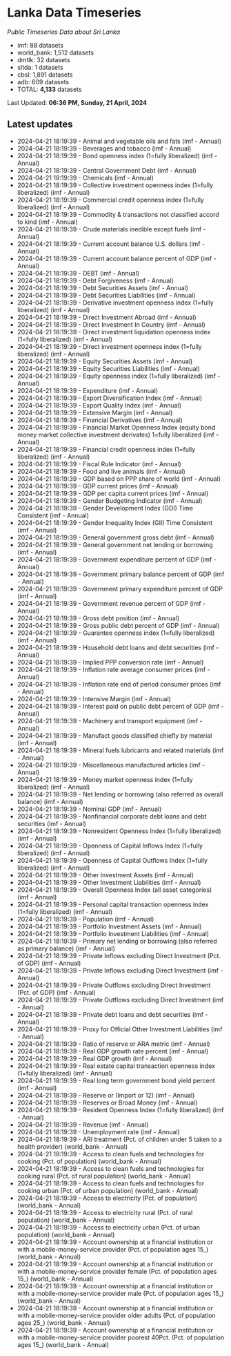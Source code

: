 # Lanka Data Timeseries
*Public Timeseries Data about Sri Lanka*

* imf: 88 datasets
* world_bank: 1,512 datasets
* dmtlk: 32 datasets
* sltda: 1 datasets
* cbsl: 1,891 datasets
* adb: 609 datasets
* TOTAL: **4,133** datasets

Last Updated: **06:36 PM, Sunday, 21 April, 2024**

## Latest updates

* 2024-04-21 18:19:39 - Animal and vegetable oils and fats (imf - Annual)
* 2024-04-21 18:19:39 - Beverages and tobacco (imf - Annual)
* 2024-04-21 18:19:39 - Bond openness index (1=fully liberalized) (imf - Annual)
* 2024-04-21 18:19:39 - Central Government Debt (imf - Annual)
* 2024-04-21 18:19:39 - Chemicals (imf - Annual)
* 2024-04-21 18:19:39 - Collective investment openness index (1=fully liberalized) (imf - Annual)
* 2024-04-21 18:19:39 - Commercial credit openness index (1=fully liberalized) (imf - Annual)
* 2024-04-21 18:19:39 - Commodity & transactions not classified accord to kind (imf - Annual)
* 2024-04-21 18:19:39 - Crude materials inedible except fuels (imf - Annual)
* 2024-04-21 18:19:39 - Current account balance U.S. dollars (imf - Annual)
* 2024-04-21 18:19:39 - Current account balance percent of GDP (imf - Annual)
* 2024-04-21 18:19:39 - DEBT (imf - Annual)
* 2024-04-21 18:19:39 - Debt Forgiveness (imf - Annual)
* 2024-04-21 18:19:39 - Debt Securities Assets (imf - Annual)
* 2024-04-21 18:19:39 - Debt Securities Liabilities (imf - Annual)
* 2024-04-21 18:19:39 - Derivative investment openness index (1=fully liberalized) (imf - Annual)
* 2024-04-21 18:19:39 - Direct Investment Abroad (imf - Annual)
* 2024-04-21 18:19:39 - Direct Investment In Country (imf - Annual)
* 2024-04-21 18:19:39 - Direct investment liquidation openness index (1=fully liberalized) (imf - Annual)
* 2024-04-21 18:19:39 - Direct investment openness index (1=fully liberalized) (imf - Annual)
* 2024-04-21 18:19:39 - Equity Securities Assets (imf - Annual)
* 2024-04-21 18:19:39 - Equity Securities Liabilities (imf - Annual)
* 2024-04-21 18:19:39 - Equity openness index (1=fully liberalized) (imf - Annual)
* 2024-04-21 18:19:39 - Expenditure (imf - Annual)
* 2024-04-21 18:19:39 - Export Diversification Index (imf - Annual)
* 2024-04-21 18:19:39 - Export Quality Index (imf - Annual)
* 2024-04-21 18:19:39 - Extensive Margin (imf - Annual)
* 2024-04-21 18:19:39 - Financial Derivatives (imf - Annual)
* 2024-04-21 18:19:39 - Financial Market Openness Index (equity bond money market collective investment derivates) 1=fully liberalized (imf - Annual)
* 2024-04-21 18:19:39 - Financial credit openness index (1=fully liberalized) (imf - Annual)
* 2024-04-21 18:19:39 - Fiscal Rule Indicator (imf - Annual)
* 2024-04-21 18:19:39 - Food and live animals (imf - Annual)
* 2024-04-21 18:19:39 - GDP based on PPP share of world (imf - Annual)
* 2024-04-21 18:19:39 - GDP current prices (imf - Annual)
* 2024-04-21 18:19:39 - GDP per capita current prices (imf - Annual)
* 2024-04-21 18:19:39 - Gender Budgeting Indicator (imf - Annual)
* 2024-04-21 18:19:39 - Gender Development Index (GDI) Time Consistent (imf - Annual)
* 2024-04-21 18:19:39 - Gender Inequality Index (GII) Time Consistent (imf - Annual)
* 2024-04-21 18:19:39 - General government gross debt (imf - Annual)
* 2024-04-21 18:19:39 - General government net lending or borrowing (imf - Annual)
* 2024-04-21 18:19:39 - Government expenditure percent of GDP (imf - Annual)
* 2024-04-21 18:19:39 - Government primary balance percent of GDP (imf - Annual)
* 2024-04-21 18:19:39 - Government primary expenditure percent of GDP (imf - Annual)
* 2024-04-21 18:19:39 - Government revenue percent of GDP (imf - Annual)
* 2024-04-21 18:19:39 - Gross debt position (imf - Annual)
* 2024-04-21 18:19:39 - Gross public debt percent of GDP (imf - Annual)
* 2024-04-21 18:19:39 - Guarantee openness index (1=fully liberalized) (imf - Annual)
* 2024-04-21 18:19:39 - Household debt loans and debt securities (imf - Annual)
* 2024-04-21 18:19:39 - Implied PPP conversion rate (imf - Annual)
* 2024-04-21 18:19:39 - Inflation rate average consumer prices (imf - Annual)
* 2024-04-21 18:19:39 - Inflation rate end of period consumer prices (imf - Annual)
* 2024-04-21 18:19:39 - Intensive Margin (imf - Annual)
* 2024-04-21 18:19:39 - Interest paid on public debt percent of GDP (imf - Annual)
* 2024-04-21 18:19:39 - Machinery and transport equipment (imf - Annual)
* 2024-04-21 18:19:39 - Manufact goods classified chiefly by material (imf - Annual)
* 2024-04-21 18:19:39 - Mineral fuels lubricants and related materials (imf - Annual)
* 2024-04-21 18:19:39 - Miscellaneous manufactured articles (imf - Annual)
* 2024-04-21 18:19:39 - Money market openness index (1=fully liberalized) (imf - Annual)
* 2024-04-21 18:19:39 - Net lending or borrowing (also referred as overall balance) (imf - Annual)
* 2024-04-21 18:19:39 - Nominal GDP (imf - Annual)
* 2024-04-21 18:19:39 - Nonfinancial corporate debt loans and debt securities (imf - Annual)
* 2024-04-21 18:19:39 - Nonresident Openness Index (1=fully liberalized) (imf - Annual)
* 2024-04-21 18:19:39 - Openness of Capital Inflows Index (1=fully liberalized) (imf - Annual)
* 2024-04-21 18:19:39 - Openness of Capital Outflows Index (1=fully liberalized) (imf - Annual)
* 2024-04-21 18:19:39 - Other Investment Assets (imf - Annual)
* 2024-04-21 18:19:39 - Other Investment Liabilities (imf - Annual)
* 2024-04-21 18:19:39 - Overall Openness Index (all asset categories) (imf - Annual)
* 2024-04-21 18:19:39 - Personal capital transaction openness index (1=fully liberalized) (imf - Annual)
* 2024-04-21 18:19:39 - Population (imf - Annual)
* 2024-04-21 18:19:39 - Portfolio Investment Assets (imf - Annual)
* 2024-04-21 18:19:39 - Portfolio Investment Liabilities (imf - Annual)
* 2024-04-21 18:19:39 - Primary net lending or borrowing (also referred as primary balance) (imf - Annual)
* 2024-04-21 18:19:39 - Private Inflows excluding Direct Investment (Pct. of GDP) (imf - Annual)
* 2024-04-21 18:19:39 - Private Inflows excluding Direct Investment (imf - Annual)
* 2024-04-21 18:19:39 - Private Outflows excluding Direct Investment (Pct. of GDP) (imf - Annual)
* 2024-04-21 18:19:39 - Private Outflows excluding Direct Investment (imf - Annual)
* 2024-04-21 18:19:39 - Private debt loans and debt securities (imf - Annual)
* 2024-04-21 18:19:39 - Proxy for Official Other Investment Liabilities (imf - Annual)
* 2024-04-21 18:19:39 - Ratio of reserve or ARA metric (imf - Annual)
* 2024-04-21 18:19:39 - Real GDP growth rate percent (imf - Annual)
* 2024-04-21 18:19:39 - Real GDP growth (imf - Annual)
* 2024-04-21 18:19:39 - Real estate capital transaction openness index (1=fully liberalized) (imf - Annual)
* 2024-04-21 18:19:39 - Real long term government bond yield percent (imf - Annual)
* 2024-04-21 18:19:39 - Reserve or (Import or 12) (imf - Annual)
* 2024-04-21 18:19:39 - Reserves or Broad Money (imf - Annual)
* 2024-04-21 18:19:39 - Resident Openness Index (1=fully liberalized) (imf - Annual)
* 2024-04-21 18:19:39 - Revenue (imf - Annual)
* 2024-04-21 18:19:39 - Unemployment rate (imf - Annual)
* 2024-04-21 18:19:39 - ARI treatment (Pct. of children under 5 taken to a health provider) (world_bank - Annual)
* 2024-04-21 18:19:39 - Access to clean fuels and technologies for cooking (Pct. of population) (world_bank - Annual)
* 2024-04-21 18:19:39 - Access to clean fuels and technologies for cooking rural (Pct. of rural population) (world_bank - Annual)
* 2024-04-21 18:19:39 - Access to clean fuels and technologies for cooking urban (Pct. of urban population) (world_bank - Annual)
* 2024-04-21 18:19:39 - Access to electricity (Pct. of population) (world_bank - Annual)
* 2024-04-21 18:19:39 - Access to electricity rural (Pct. of rural population) (world_bank - Annual)
* 2024-04-21 18:19:39 - Access to electricity urban (Pct. of urban population) (world_bank - Annual)
* 2024-04-21 18:19:39 - Account ownership at a financial institution or with a mobile-money-service provider (Pct. of population ages 15_) (world_bank - Annual)
* 2024-04-21 18:19:39 - Account ownership at a financial institution or with a mobile-money-service provider female (Pct. of population ages 15_) (world_bank - Annual)
* 2024-04-21 18:19:39 - Account ownership at a financial institution or with a mobile-money-service provider male (Pct. of population ages 15_) (world_bank - Annual)
* 2024-04-21 18:19:39 - Account ownership at a financial institution or with a mobile-money-service provider older adults (Pct. of population ages 25_) (world_bank - Annual)
* 2024-04-21 18:19:39 - Account ownership at a financial institution or with a mobile-money-service provider poorest 40Pct. (Pct. of population ages 15_) (world_bank - Annual)